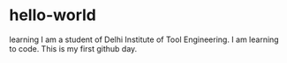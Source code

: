 # hello-world
learning
I am a student of Delhi Institute of Tool Engineering. I am learning to code. This is my first github day.

